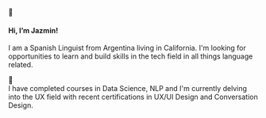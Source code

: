 👋  <h4> Hi, I’m Jazmin! </h4>

I am a Spanish Linguist from Argentina living in California. I'm looking for opportunities to learn and build skills in the tech field in all things language related. 

📖  
I have completed courses in Data Science, NLP and I'm currently delving into the UX field with recent certifications in UX/UI Design and Conversation Design. 

<!---
kokeshita/kokeshita is a ✨ special ✨ repository because its `README.md` (this file) appears on your GitHub profile.
You can click the Preview link to take a look at your changes.
--->
